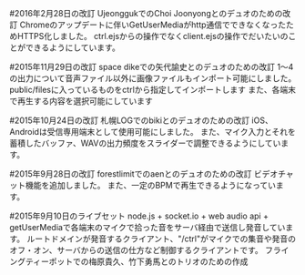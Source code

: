 #2016年2月28日の改訂
UjeonggukでのChoi Joonyongとのデュオのための改訂
Chromeのアップデートに伴いGetUserMediaがhttp通信でできなくなったためHTTPS化しました。
ctrl.ejsからの操作でなくclient.ejsの操作でだいたいのことができるようにしています。

#2015年11月29日の改訂
space dikeでの矢代諭史とのデュオのための改訂
1〜4の出力について音声ファイル以外に画像ファイルもインポート可能にしました。public/filesに入っているものをctrlから指定してインポートします
また、各端末で再生する内容を選択可能にしています

#2015年10月24日の改訂
札幌LOGでのbikiとのデュオのための改訂
iOS、Androidは受信専用端末として使用可能にしました。
また、マイク入力とそれを蓄積したバッファ、WAVの出力頻度をスライダーで調整できるようにしています。

#2015年9月28日の改訂
forestlimitでのaenとのデュオのための改訂
ビデオチャット機能を追加しました。
また、一定のBPMで再生できるようになっています。

#2015年9月10日のライブセット
node.js + socket.io + web audio api + getUserMediaで各端末のマイクで拾った音をサーバ経由で送信し発音しています。
ルートドメインが発音するクライアント、"/ctrl"がマイクでの集音や発音のオフ・オン、サーバからの送信の仕方など制御するクライアントです。
フライングティーポットでの梅原貴久、竹下勇馬とのトリオのための作成

